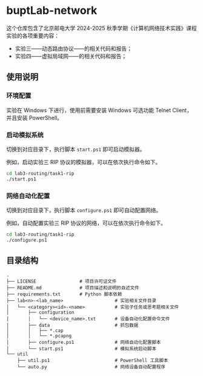 # buptLab-network

这个仓库包含了北京邮电大学 2024-2025 秋季学期《计算机网络技术实践》课程实验的各项重要内容：

- 实验三——动态路由协议——的相关代码和报告；
- 实验四——虚拟局域网——的相关代码和报告；

## 使用说明

### 环境配置

实验在 Windows 下进行，使用前需要安装 Windows 可选功能 Telnet Client，并且安装 PowerShell。

### 启动模拟系统

切换到对应目录下，执行脚本 `start.ps1` 即可启动模拟器。

例如，启动实验三 RIP 协议的模拟器，可以在依次执行命令如下。

```sh
cd lab3-routing/task1-rip
./start.ps1
```

### 网络自动化配置

切换到对应目录下，执行脚本 `configure.ps1` 即可自动配置网络。

例如，自动配置实验三 RIP 协议的网络，可以在依次执行命令如下。

```sh
cd lab3-routing/task1-rip
./configure.ps1
```

## 目录结构

```
.
├── LICENSE                # 项目许可证文件
├── README.md              # 项目描述和说明的自述文件
├── requirements.txt       # Python 脚本依赖
├── lab<n>-<lab_name>                   # 实验相关文件目录
│   └── <category><id>-<name>           # 实验子任务或思考题相关文件
│       ├── configuration
│       │   └── <device_name>.txt       # 设备自动化配置命令文件
│       ├── data                        # 抓包数据
│       │   ├── *.cap
│       │   └── *.pcapng
│       ├── configure.ps1               # 网络自动化配置脚本
│       └── start.ps1                   # 模拟系统启动脚本
└── util
    ├── util.ps1                        # PowerShell 工具脚本
    └── auto.py                         # 网络设备自动配置程序
```
